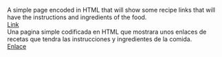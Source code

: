 A simple page encoded in HTML that will show some recipe links that will have the instructions and ingredients of the food.<br>
<a href="https://devzrodz.github.io/odin-recipes/" target="_blank" rel="noopener noreferrer">Link</a><br>
Una pagina simple codificada en HTML que mostrara unos enlaces de recetas que tendra las instrucciones y ingredientes de la comida.<br>
<a href="https://devzrodz.github.io/odin-recipes/" target="_blank" rel="noopener noreferrer">Enlace</a>